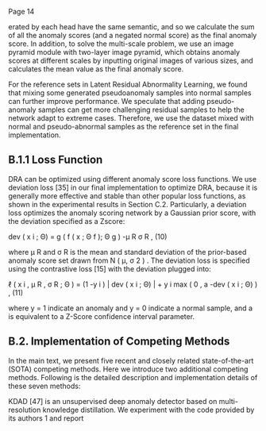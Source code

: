 Page 14

erated by each head have the same semantic, and so we calculate the sum of all the anomaly scores (and a negated normal score) as the final anomaly score. In addition, to solve the multi-scale problem, we use an image pyramid module with two-layer image pyramid, which obtains anomaly scores at different scales by inputting original images of various sizes, and calculates the mean value as the final anomaly score.

For the reference sets in Latent Residual Abnormality Learning, we found that mixing some generated pseudoanomaly samples into normal samples can further improve performance. We speculate that adding pseudo-anomaly samples can get more challenging residual samples to help the network adapt to extreme cases. Therefore, we use the dataset mixed with normal and pseudo-abnormal samples as the reference set in the final implementation.

## B.1.1 Loss Function

DRA can be optimized using different anomaly score loss functions. We use deviation loss [35] in our final implementation to optimize DRA, because it is generally more effective and stable than other popular loss functions, as shown in the experimental results in Section C.2. Particularly, a deviation loss optimizes the anomaly scoring network by a Gaussian prior score, with the deviation specified as a Zscore:

dev ( x i ; Θ) = g ( f ( x ; Θ f ); Θ g ) -µ R σ R , (10)

where µ R and σ R is the mean and standard deviation of the prior-based anomaly score set drawn from N ( µ, σ 2 ) . The deviation loss is specified using the contrastive loss [15] with the deviation plugged into:

ℓ ( x i , µ R , σ R ; Θ ) = (1 -y i ) | dev ( x i ; Θ) | + y i max ( 0 , a -dev ( x i ; Θ) ) , (11)

where y = 1 indicate an anomaly and y = 0 indicate a normal sample, and a is equivalent to a Z-Score confidence interval parameter.

## B.2. Implementation of Competing Methods

In the main text, we present five recent and closely related state-of-the-art (SOTA) competing methods. Here we introduce two additional competing methods. Following is the detailed description and implementation details of these seven methods:

KDAD [47] is an unsupervised deep anomaly detector based on multi-resolution knowledge distillation. We experiment with the code provided by its authors 1 and report